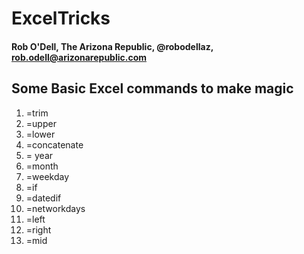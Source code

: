 # ExcelTricks
#### Rob O'Dell, The Arizona Republic, @robodellaz, rob.odell@arizonarepublic.com


## Some Basic Excel commands to make magic
1)	=trim
2)	=upper
3)	=lower
4)	=concatenate
5)	= year
6)	=month 
7)	=weekday
8)	=if
9)	=datedif
10)	=networkdays
11)	=left
12)	=right
13)	=mid
